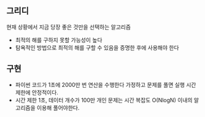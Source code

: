## 그리디
현재 상황에서 지금 당장 좋은 것만을 선택하는 알고리즘
- 최적의 해를 구하지 못할 가능성이 높다
- 탐욕적인 방법으로 최적의 해를 구할 수 있음을 증명한 후에 사용해야 한다

## 구현
- 파이썬 코드가 1초에 2000만 번 연산을 수행한다 가정하고 문제를 풀면 실행 시간 제한에 안정적이다.
- 시간 제한 1초, 데이터 개수가 100만 개인 문제는 시간 복잡도 O(NlogN) 이내의 알고리즘을 이용해 풀어야한다.